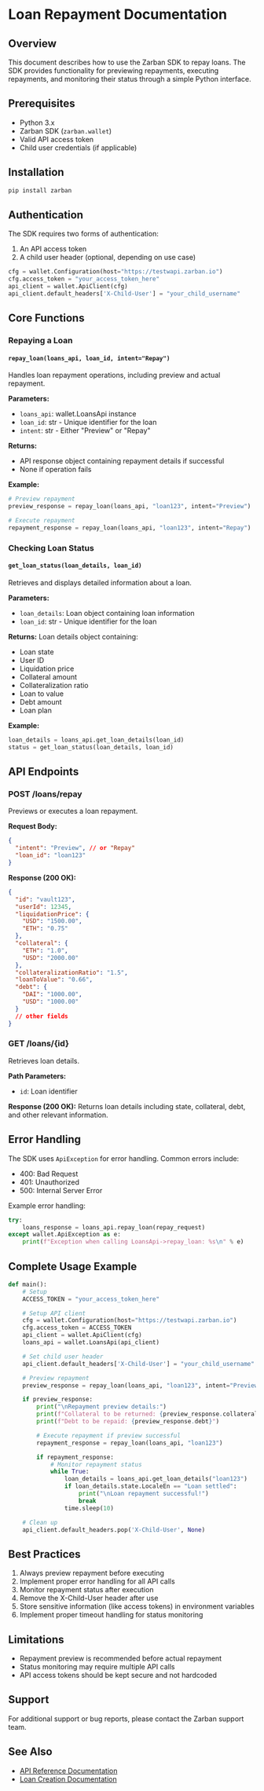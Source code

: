# Loan Repayment Documentation

## Overview

This document describes how to use the Zarban SDK to repay loans. The SDK provides functionality for previewing repayments, executing repayments, and monitoring their status through a simple Python interface.

## Prerequisites

- Python 3.x
- Zarban SDK (`zarban.wallet`)
- Valid API access token
- Child user credentials (if applicable)

## Installation

```bash
pip install zarban
```

## Authentication

The SDK requires two forms of authentication:

1. An API access token
2. A child user header (optional, depending on use case)

```python
cfg = wallet.Configuration(host="https://testwapi.zarban.io")
cfg.access_token = "your_access_token_here"
api_client = wallet.ApiClient(cfg)
api_client.default_headers['X-Child-User'] = "your_child_username"
```

## Core Functions

### Repaying a Loan

#### `repay_loan(loans_api, loan_id, intent="Repay")`

Handles loan repayment operations, including preview and actual repayment.

**Parameters:**

- `loans_api`: wallet.LoansApi instance
- `loan_id`: str - Unique identifier for the loan
- `intent`: str - Either "Preview" or "Repay"

**Returns:**

- API response object containing repayment details if successful
- None if operation fails

**Example:**

```python
# Preview repayment
preview_response = repay_loan(loans_api, "loan123", intent="Preview")

# Execute repayment
repayment_response = repay_loan(loans_api, "loan123", intent="Repay")
```

### Checking Loan Status

#### `get_loan_status(loan_details, loan_id)`

Retrieves and displays detailed information about a loan.

**Parameters:**

- `loan_details`: Loan object containing loan information
- `loan_id`: str - Unique identifier for the loan

**Returns:**
Loan details object containing:

- Loan state
- User ID
- Liquidation price
- Collateral amount
- Collateralization ratio
- Loan to value
- Debt amount
- Loan plan

**Example:**

```python
loan_details = loans_api.get_loan_details(loan_id)
status = get_loan_status(loan_details, loan_id)
```

## API Endpoints

### POST /loans/repay

Previews or executes a loan repayment.

**Request Body:**

```json
{
  "intent": "Preview", // or "Repay"
  "loan_id": "loan123"
}
```

**Response (200 OK):**

```json
{
  "id": "vault123",
  "userId": 12345,
  "liquidationPrice": {
    "USD": "1500.00",
    "ETH": "0.75"
  },
  "collateral": {
    "ETH": "1.0",
    "USD": "2000.00"
  },
  "collateralizationRatio": "1.5",
  "loanToValue": "0.66",
  "debt": {
    "DAI": "1000.00",
    "USD": "1000.00"
  }
  // other fields
}
```

### GET /loans/{id}

Retrieves loan details.

**Path Parameters:**

- `id`: Loan identifier

**Response (200 OK):**
Returns loan details including state, collateral, debt, and other relevant information.

## Error Handling

The SDK uses `ApiException` for error handling. Common errors include:

- 400: Bad Request
- 401: Unauthorized
- 500: Internal Server Error

Example error handling:

```python
try:
    loans_response = loans_api.repay_loan(repay_request)
except wallet.ApiException as e:
    print(f"Exception when calling LoansApi->repay_loan: %s\n" % e)
```

## Complete Usage Example

```python
def main():
    # Setup
    ACCESS_TOKEN = "your_access_token_here"

    # Setup API client
    cfg = wallet.Configuration(host="https://testwapi.zarban.io")
    cfg.access_token = ACCESS_TOKEN
    api_client = wallet.ApiClient(cfg)
    loans_api = wallet.LoansApi(api_client)

    # Set child user header
    api_client.default_headers['X-Child-User'] = "your_child_username"

    # Preview repayment
    preview_response = repay_loan(loans_api, "loan123", intent="Preview")

    if preview_response:
        print("\nRepayment preview details:")
        print(f"Collateral to be returned: {preview_response.collateral}")
        print(f"Debt to be repaid: {preview_response.debt}")

        # Execute repayment if preview successful
        repayment_response = repay_loan(loans_api, "loan123")

        if repayment_response:
            # Monitor repayment status
            while True:
                loan_details = loans_api.get_loan_details("loan123")
                if loan_details.state.LocaleEn == "Loan settled":
                    print("\nLoan repayment successful!")
                    break
                time.sleep(10)

    # Clean up
    api_client.default_headers.pop('X-Child-User', None)
```

## Best Practices

1. Always preview repayment before executing
2. Implement proper error handling for all API calls
3. Monitor repayment status after execution
4. Remove the X-Child-User header after use
5. Store sensitive information (like access tokens) in environment variables
6. Implement proper timeout handling for status monitoring

## Limitations

- Repayment preview is recommended before actual repayment
- Status monitoring may require multiple API calls
- API access tokens should be kept secure and not hardcoded

## Support

For additional support or bug reports, please contact the Zarban support team.

## See Also

- [API Reference Documentation](../src/zarban/wallet/docs/DefaultApi.md)
- [Loan Creation Documentation](./loan-creation-docs.md)
